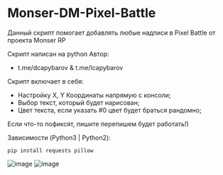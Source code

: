 # Monser-DM-Pixel-Battle

Данный скрипт помогает добавлять любые надписи в Pixel Battle от проекта Monser RP

Скрипт написан на python Автор:
- t.me/dcapybarov & t.me/lcapybarov

Скрипт включает в себя:
- Настройку X, Y Координаты напрямую с консоли;
- Выбор текст, который будет нарисован;
- Цвет текста, если указать #0 цвет будет браться рандомно;

Если что-то пофиксят, пишите перепишем будет работать!)

Зависимости (Python3 | Python2):
```
pip install requests pillow
```
![image](https://github.com/user-attachments/assets/55d51ece-7b26-4f03-89e5-7a72b64d0ca3)
![image](https://github.com/user-attachments/assets/f7996027-8876-452e-9bdf-1d9e8add0af2)

